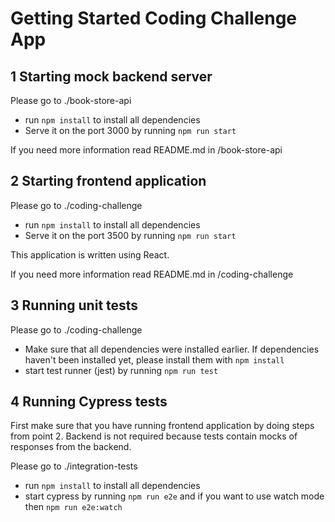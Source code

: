 # Getting Started Coding Challenge App

## 1 Starting mock backend server
Please go to ./book-store-api
- run `npm install` to install all dependencies
- Serve it on the port 3000 by running `npm run start`

If you need more information read README.md in /book-store-api


## 2 Starting frontend application
Please go to ./coding-challenge
- run `npm install` to install all dependencies
- Serve it on the port 3500 by running `npm run start`

This application is written using React. 

If you need more information read README.md in /coding-challenge

## 3 Running unit tests
Please go to ./coding-challenge
- Make sure that all dependencies were installed earlier. If dependencies haven't been installed yet, please install them with `npm install`
- start test runner (jest) by running `npm run test`

## 4 Running Cypress tests
First make sure that you have running frontend application by doing steps from point 2. 
Backend is not required because tests contain mocks of responses from the backend.

Please go to ./integration-tests
- run `npm install` to install all dependencies
- start cypress by running `npm run e2e` and if you want to use watch mode then `npm run e2e:watch`


